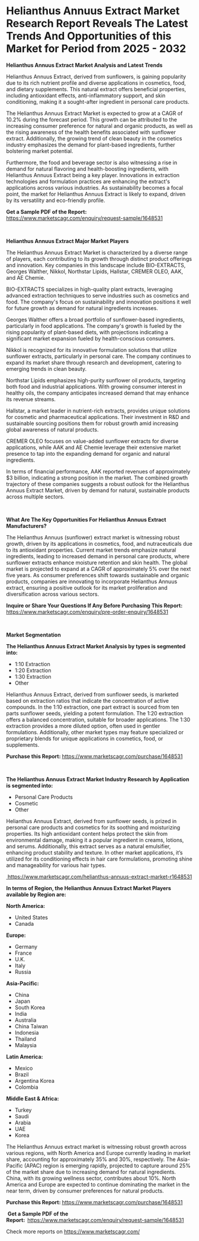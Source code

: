<p><h1>Helianthus Annuus Extract Market Research Report Reveals The Latest Trends And Opportunities of this Market for Period from 2025 - 2032</h1></p><p><strong>Helianthus Annuus Extract Market Analysis and Latest Trends</strong></p>
<p><p>Helianthus Annuus Extract, derived from sunflowers, is gaining popularity due to its rich nutrient profile and diverse applications in cosmetics, food, and dietary supplements. This natural extract offers beneficial properties, including antioxidant effects, anti-inflammatory support, and skin conditioning, making it a sought-after ingredient in personal care products.</p><p>The Helianthus Annuus Extract Market is expected to grow at a CAGR of 10.2% during the forecast period. This growth can be attributed to the increasing consumer preference for natural and organic products, as well as the rising awareness of the health benefits associated with sunflower extract. Additionally, the growing trend of clean beauty in the cosmetics industry emphasizes the demand for plant-based ingredients, further bolstering market potential.</p><p>Furthermore, the food and beverage sector is also witnessing a rise in demand for natural flavoring and health-boosting ingredients, with Helianthus Annuus Extract being a key player. Innovations in extraction technologies and formulation practices are enhancing the extract's applications across various industries. As sustainability becomes a focal point, the market for Helianthus Annuus Extract is likely to expand, driven by its versatility and eco-friendly profile.</p></p>
<p><strong>Get a Sample PDF of the Report:&nbsp;</strong> <a href="https://www.marketscagr.com/enquiry/request-sample/1648531?utm_campaign=2840&utm_medium=2&utm_source=Github&utm_content=ia&utm_term=28022025&utm_id=helianthus-annuus-extract">https://www.marketscagr.com/enquiry/request-sample/1648531</a></p>
<p>&nbsp;</p>
<p><strong>Helianthus Annuus Extract Major Market Players</strong></p>
<p><p>The Helianthus Annuus Extract Market is characterized by a diverse range of players, each contributing to its growth through distinct product offerings and innovation. Key companies in this landscape include BIO-EXTRACTS, Georges Walther, Nikkol, Northstar Lipids, Hallstar, CREMER OLEO, AAK, and AE Chemie.</p><p>BIO-EXTRACTS specializes in high-quality plant extracts, leveraging advanced extraction techniques to serve industries such as cosmetics and food. The company's focus on sustainability and innovation positions it well for future growth as demand for natural ingredients increases.</p><p>Georges Walther offers a broad portfolio of sunflower-based ingredients, particularly in food applications. The company's growth is fueled by the rising popularity of plant-based diets, with projections indicating a significant market expansion fueled by health-conscious consumers.</p><p>Nikkol is recognized for its innovative formulation solutions that utilize sunflower extracts, particularly in personal care. The company continues to expand its market share through research and development, catering to emerging trends in clean beauty.</p><p>Northstar Lipids emphasizes high-purity sunflower oil products, targeting both food and industrial applications. With growing consumer interest in healthy oils, the company anticipates increased demand that may enhance its revenue streams.</p><p>Hallstar, a market leader in nutrient-rich extracts, provides unique solutions for cosmetic and pharmaceutical applications. Their investment in R&D and sustainable sourcing positions them for robust growth amid increasing global awareness of natural products.</p><p>CREMER OLEO focuses on value-added sunflower extracts for diverse applications, while AAK and AE Chemie leverage their extensive market presence to tap into the expanding demand for organic and natural ingredients.</p><p>In terms of financial performance, AAK reported revenues of approximately $3 billion, indicating a strong position in the market. The combined growth trajectory of these companies suggests a robust outlook for the Helianthus Annuus Extract Market, driven by demand for natural, sustainable products across multiple sectors.</p></p>
<p>&nbsp;</p>
<p><strong>What Are The Key Opportunities For Helianthus Annuus Extract Manufacturers?</strong></p>
<p><p>The Helianthus Annuus (sunflower) extract market is witnessing robust growth, driven by its applications in cosmetics, food, and nutraceuticals due to its antioxidant properties. Current market trends emphasize natural ingredients, leading to increased demand in personal care products, where sunflower extracts enhance moisture retention and skin health. The global market is projected to expand at a CAGR of approximately 5% over the next five years. As consumer preferences shift towards sustainable and organic products, companies are innovating to incorporate Helianthus Annuus extract, ensuring a positive outlook for its market proliferation and diversification across various sectors.</p></p>
<p><strong>Inquire or Share Your Questions If Any Before Purchasing This Report:</strong> <a href="https://www.marketscagr.com/enquiry/pre-order-enquiry/1648531?utm_campaign=2840&utm_medium=2&utm_source=Github&utm_content=ia&utm_term=28022025&utm_id=helianthus-annuus-extract">https://www.marketscagr.com/enquiry/pre-order-enquiry/1648531</a></p>
<p>&nbsp;</p>
<p><strong>Market Segmentation</strong></p>
<p><strong>The Helianthus Annuus Extract Market Analysis by types is segmented into:</strong></p>
<p><ul><li>1:10 Extraction</li><li>1:20 Extraction</li><li>1:30 Extraction</li><li>Other</li></ul></p>
<p><p>Helianthus Annuus Extract, derived from sunflower seeds, is marketed based on extraction ratios that indicate the concentration of active compounds. In the 1:10 extraction, one part extract is sourced from ten parts sunflower seeds, yielding a potent formulation. The 1:20 extraction offers a balanced concentration, suitable for broader applications. The 1:30 extraction provides a more diluted option, often used in gentler formulations. Additionally, other market types may feature specialized or proprietary blends for unique applications in cosmetics, food, or supplements.</p></p>
<p><strong>Purchase this Report:&nbsp;</strong><a href="https://www.marketscagr.com/purchase/1648531?utm_campaign=2840&utm_medium=2&utm_source=Github&utm_content=ia&utm_term=28022025&utm_id=helianthus-annuus-extract">https://www.marketscagr.com/purchase/1648531</a></p>
<p>&nbsp;</p>
<p><strong>The Helianthus Annuus Extract Market Industry Research by Application is segmented into:</strong></p>
<p><ul><li>Personal Care Products</li><li>Cosmetic</li><li>Other</li></ul></p>
<p><p>Helianthus Annuus Extract, derived from sunflower seeds, is prized in personal care products and cosmetics for its soothing and moisturizing properties. Its high antioxidant content helps protect the skin from environmental damage, making it a popular ingredient in creams, lotions, and serums. Additionally, this extract serves as a natural emulsifier, enhancing product stability and texture. In other market applications, it’s utilized for its conditioning effects in hair care formulations, promoting shine and manageability for various hair types.</p></p>
<p><a href="https://www.marketscagr.com/helianthus-annuus-extract-market-r1648531?utm_campaign=2840&utm_medium=2&utm_source=Github&utm_content=ia&utm_term=28022025&utm_id=helianthus-annuus-extract">&nbsp;https://www.marketscagr.com/helianthus-annuus-extract-market-r1648531</a></p>
<p><strong>In terms of Region, the Helianthus Annuus Extract Market Players available by Region are:</strong></p>
<p>
    <p> <strong> North America: </strong>
        <ul>
            <li>United States</li>
            <li>Canada</li>
        </ul>
        </p> 
    <p> <strong> Europe: </strong>
        <ul>
            <li>Germany</li>
            <li>France</li>
            <li>U.K.</li>
            <li>Italy</li>
            <li>Russia</li>
        </ul>
        </p> 
    <p> <strong> Asia-Pacific: </strong>
        <ul>
            <li>China</li>
            <li>Japan</li>
            <li>South Korea</li>
            <li>India</li>
            <li>Australia</li>
            <li>China Taiwan</li>
            <li>Indonesia</li>
            <li>Thailand</li>
            <li>Malaysia</li>
        </ul>
        </p> 
    <p> <strong> Latin America: </strong>
        <ul>
            <li>Mexico</li>
            <li>Brazil</li>
            <li>Argentina Korea</li>
            <li>Colombia</li>
        </ul>
        </p> 
    <p> <strong> Middle East & Africa: </strong>
        <ul>
            <li>Turkey</li>
            <li>Saudi</li>
            <li>Arabia</li>
            <li>UAE</li>
            <li>Korea</li>
        </ul>
    </p>
    </p>
<p><p>The Helianthus Annuus extract market is witnessing robust growth across various regions, with North America and Europe currently leading in market share, accounting for approximately 35% and 30%, respectively. The Asia-Pacific (APAC) region is emerging rapidly, projected to capture around 25% of the market share due to increasing demand for natural ingredients. China, with its growing wellness sector, contributes about 10%. North America and Europe are expected to continue dominating the market in the near term, driven by consumer preferences for natural products.</p></p>
<p><strong>Purchase this Report: </strong><a href="https://www.marketscagr.com/purchase/1648531?utm_campaign=2840&utm_medium=2&utm_source=Github&utm_content=ia&utm_term=28022025&utm_id=helianthus-annuus-extract">https://www.marketscagr.com/purchase/1648531</a></p>
<p>&nbsp;<strong>Get a Sample PDF of the Report:&nbsp;&nbsp;</strong><a href="https://www.marketscagr.com/enquiry/request-sample/1648531?utm_campaign=2840&utm_medium=2&utm_source=Github&utm_content=ia&utm_term=28022025&utm_id=helianthus-annuus-extract">https://www.marketscagr.com/enquiry/request-sample/1648531</a></p>
<p><strong></strong></p>
<p>Check more reports on <a href="https://www.marketscagr.com/?utm_campaign=2840&utm_medium=2&utm_source=Github&utm_content=ia&utm_term=28022025&utm_id=helianthus-annuus-extract">https://www.marketscagr.com/</a></p>